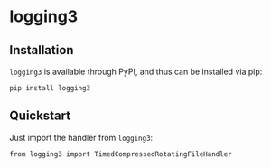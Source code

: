 # logging3

## Installation

`logging3` is available through PyPI, and thus can be installed via pip:

```
pip install logging3
```

## Quickstart

Just import the handler from `logging3`:

```
from logging3 import TimedCompressedRotatingFileHandler
```
